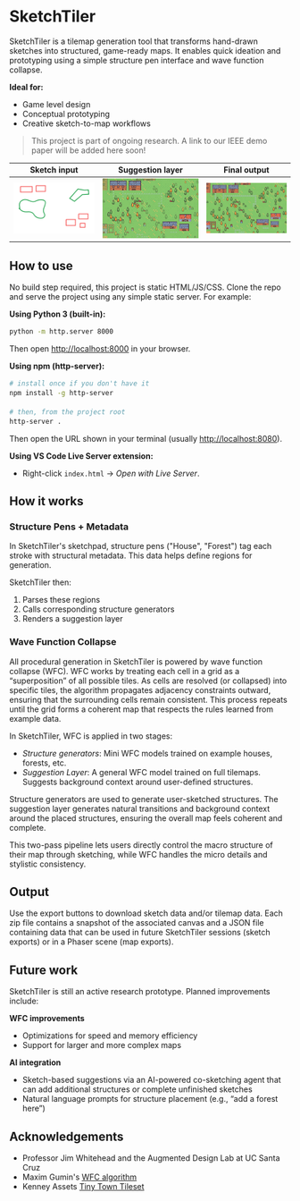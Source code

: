 # SketchTiler
SketchTiler is a tilemap generation tool that transforms hand-drawn sketches into structured, game-ready maps. It enables quick ideation and prototyping using a simple structure pen interface and wave function collapse.

**Ideal for:**
- Game level design
- Conceptual prototyping
- Creative sketch-to-map workflows

> This project is part of ongoing research. A link to our IEEE demo paper will be added here soon!

| Sketch input | Suggestion layer | Final output |
|--------------|------------------|--------------|
| ![](/img/sketchImage.png) | ![](/img/map_suggestions.png) | ![](/img/tilemapImage.png) |


## How to use
No build step required, this project is static HTML/JS/CSS. Clone the repo and serve the project using any simple static server. For example:

**Using Python 3 (built-in):**
```bash
python -m http.server 8000
```
Then open [http://localhost:8000](http://localhost:8000) in your browser.

**Using npm (http-server):**
```bash
# install once if you don't have it
npm install -g http-server

# then, from the project root
http-server .
```
Then open the URL shown in your terminal (usually [http://localhost:8080](http://localhost:8080)).

**Using VS Code Live Server extension:**
- Right-click `index.html` → *Open with Live Server*.

## How it works
### Structure Pens + Metadata
In SketchTiler's sketchpad, structure pens ("House", "Forest") tag each stroke with structural metadata. This data helps define regions for generation.

SketchTiler then:
1. Parses these regions
2. Calls corresponding structure generators
3. Renders a suggestion layer

### Wave Function Collapse
All procedural generation in SketchTiler is powered by wave function collapse (WFC). WFC works by treating each cell in a grid as a “superposition” of all possible tiles. As cells are resolved (or collapsed) into specific tiles, the algorithm propagates adjacency constraints outward, ensuring that the surrounding cells remain consistent. This process repeats until the grid forms a coherent map that respects the rules learned from example data.

In SketchTiler, WFC is applied in two stages:
- *Structure generators*: Mini WFC models trained on example houses, forests, etc.
- *Suggestion Layer*: A general WFC model trained on full tilemaps. Suggests background context around user-defined structures.

Structure generators are used to generate user-sketched structures. The suggestion layer generates natural transitions and background context around the placed structures, ensuring the overall map feels coherent and complete.

This two-pass pipeline lets users directly control the macro structure of their map through sketching, while WFC handles the micro details and stylistic consistency.

## Output
Use the export buttons to download sketch data and/or tilemap data. Each zip file contains a snapshot of the associated canvas and a JSON file containing data that can be used in future SketchTiler sessions (sketch exports) or in a Phaser scene (map exports). 

## Future work
SketchTiler is still an active research prototype. Planned improvements include:

**WFC improvements**
- Optimizations for speed and memory efficiency
- Support for larger and more complex maps

**AI integration**
- Sketch-based suggestions via an AI-powered co-sketching agent that can add additional structures or complete unfinished sketches
- Natural language prompts for structure placement (e.g., “add a forest here”)

## Acknowledgements
- Professor Jim Whitehead and the Augmented Design Lab at UC Santa Cruz
- Maxim Gumin's [WFC algorithm](https://github.com/mxgmn/WaveFunctionCollapse)
- Kenney Assets [Tiny Town Tileset](https://kenney.nl/assets/tiny-town)
